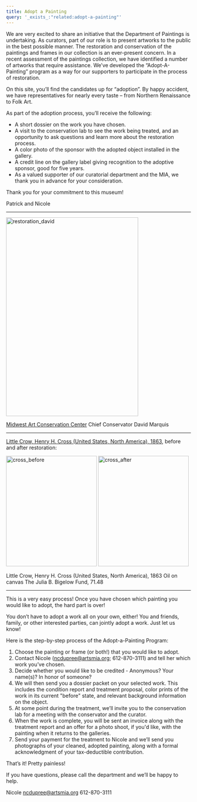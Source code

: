 ```yaml
---
title: Adopt a Painting
query: '_exists_:"related:adopt-a-painting"'
---
```


We are very excited to share an initiative that the Department of Paintings is undertaking. As curators, part of our role is to present artworks to the public in the best possible manner. The restoration and conservation of the paintings and frames in our collection is an ever-present concern. In a recent assessment of the paintings collection, we have identified a number of artworks that require assistance. We’ve developed the “Adopt-A-Painting” program as a way for our supporters to participate in the process of restoration.

On this site, you’ll find the candidates up for “adoption”. By happy accident, we have representatives for nearly every taste – from Northern Renaissance to Folk Art.

As part of the adoption process, you’ll receive the following:

* A short dossier on the work you have chosen.
* A visit to the conservation lab to see the work being treated, and an opportunity to ask questions and learn more about the restoration process.
* A color photo of the sponsor with the adopted object installed in the gallery.
* A credit line on the gallery label giving recognition to the adoptive sponsor, good for five years.
* As a valued supporter of our curatorial department and the MIA, we thank you in advance for your consideration.

Thank you for your commitment to this museum!

Patrick and Nicole

---

<img src="http://new.artsmia.org/collections/wp-content/uploads/sites/8/2013/04/restoration_david.jpg" alt="restoration_david" width="360" height="540" />

[Midwest Art Conservation Center](/info/conservation)
Chief Conservator David Marquis

---

[Little Crow, Henry H. Cross (United States, North America), 1863](/art/1862), before and after restoration:

<img src="http://new.artsmia.org/collections/wp-content/uploads/sites/8/2013/04/cross_before.jpg" alt="cross_before" width="247" height="300" /> <img src="http://new.artsmia.org/collections/wp-content/uploads/sites/8/2013/04/cross_after.jpg" alt="cross_after" width="247" height="300" />

Little Crow, Henry H. Cross (United States, North America), 1863
Oil on canvas
The Julia B.  Bigelow Fund, 71.48

---

This is a very easy process! Once you have chosen which painting you would like to adopt, the hard part is over!

You don’t have to adopt a work all on your own, either! You and friends, family, or other interested parties, can jointly adopt a work. Just let us know!

Here is the step-by-step process of the Adopt-a-Painting Program:

1. Choose the painting or frame (or both!) that you would like to adopt.
2. Contact Nicole (ncdupree@artsmia.org; 612-870-3111) and tell her which work you’ve chosen.
3. Decide whether you would like to be credited - Anonymous? Your name(s)? In honor of someone?
4. We will then send you a dossier packet on your selected work. This includes the condition report and treatment proposal, color prints of the work in its current "before" state, and relevant background information on the object.
5. At some point during the treatment, we’ll invite you to the conservation lab for a meeting with the conservator and the curator.
6. When the work is complete, you will be sent an invoice along with the treatment report and an offer for a photo shoot, if you'd like, with the painting when it returns to the galleries.
7. Send your payment for the treatment to Nicole and we’ll send you photographs of your cleaned, adopted painting, along with a formal acknowledgment of your tax-deductible contribution.

That’s it! Pretty painless!

If you have questions, please call the department and we’ll be happy to
help.

Nicole
ncdupree@artsmia.org
612-870-3111
